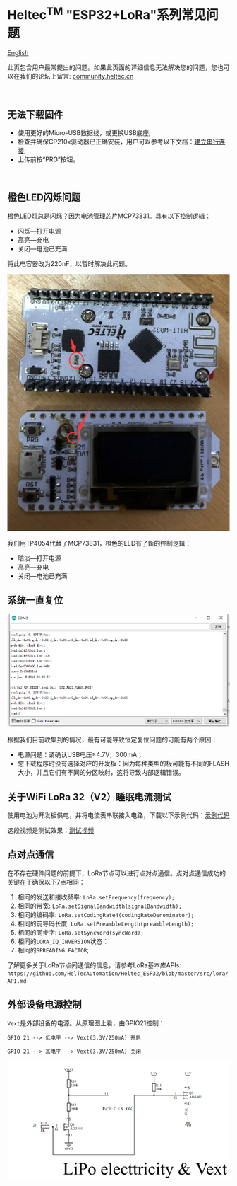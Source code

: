 # Heltec<sup>TM</sup> "ESP32+LoRa"系列常见问题
[English](https://heltec-automation-docs.readthedocs.io/en/latest/esp32/frequently_asked_questions.html)

此页包含用户最常提出的问题。如果此页面的详细信息无法解决您的问题，您也可以在我们的论坛上留言: [community.heltec.cn](http://community.heltec.cn/)

&nbsp;

## 无法下载固件

- 使用更好的Micro-USB数据线，或更换USB底座;
- 检查并确保CP210x驱动器已正确安装，用户可以参考以下文档：[建立串行连接](https://heltec-automation.readthedocs.io/zh_CN/latest/general/establish_serial_connection.html);
- 上传前按“PRG”按钮。

&nbsp;

## 橙色LED闪烁问题

橙色LED灯总是闪烁？因为电池管理芯片MCP73831。具有以下控制逻辑：

- 闪烁—打开电源
- 高亮—充电
- 关闭—电池已充满

将此电容器改为220nF，以暂时解决此问题。

![](img/frequently_asked_questions/replcae.png)

我们用TP4054代替了MCP73831，橙色的LED有了新的控制逻辑：

- 暗淡—打开电源
- 高亮—充电
- 关闭—电池已充满

## 系统一直复位

![](img/frequently_asked_questions/resetallthetime.png)

根据我们目前收集到的情况，最有可能导致恒定复位问题的可能有两个原因：

- 电源问题：请确认USB电压≥4.7V，300mA；
- 您下载程序时没有选择对应的开发板：因为每种类型的板可能有不同的FLASH大小，并且它们有不同的分区映射，这将导致内部逻辑错误。


## 关于WiFi LoRa 32（V2）睡眠电流测试

使用电池为开发板供电，并将电流表串联接入电路，下载以下示例代码：[示例代码](https://github.com/HelTecAutomation/Heltec_ESP32/blob/master/examples/Low_Power/Low_Power.ino)

这段视频是测试效果：[测试视频](https://v.youku.com/v_show/id_XNDI2NTE1NTQ3Ng==.html?spm=a2h3j.8428770.3416059.1)

## 点对点通信

在不存在硬件问题的前提下，LoRa节点可以进行点对点通信。点对点通信成功的关键在于确保以下7点相同：

1.  相同的发送和接收频率: `LoRa.setFrequency(frequency);`
2.  相同的带宽: `LoRa.setSignalBandwidth(signalBandwidth);`
3.  相同的编码率: `LoRa.setCodingRate4(codingRateDenominator);`
4.  相同的前导码长度: `LoRa.setPreambleLength(preambleLength);`
5.  相同的同步字: `LoRa.setSyncWord(syncWord);`
6.  相同的`LORA_IQ_INVERSION`状态：
7.  相同的`SPREADING FACTOR`;

了解更多关于LoRa节点间通信的信息，请参考LoRa基本库APIs: `https://github.com/HelTecAutomation/Heltec_ESP32/blob/master/src/lora/API.md`

## 外部设备电源控制

`Vext`是外部设备的电源。从原理图上看，由GPIO21控制：

`GPIO 21 --> 低电平 --> Vext(3.3V/250mA) 开启`

`GPIO 21 --> 高电平 --> Vext(3.3V/250mA) 关闭`



![](img/frequently_asked_questions/03.png)